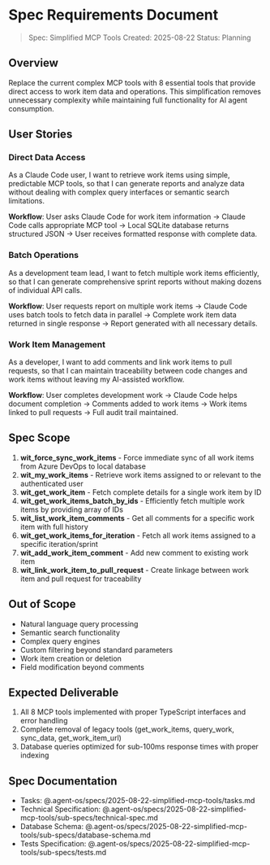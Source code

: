 # Spec Requirements Document

> Spec: Simplified MCP Tools
> Created: 2025-08-22
> Status: Planning

## Overview

Replace the current complex MCP tools with 8 essential tools that provide direct access to work item data and operations. This simplification removes unnecessary complexity while maintaining full functionality for AI agent consumption.

## User Stories

### Direct Data Access

As a Claude Code user, I want to retrieve work items using simple, predictable MCP tools, so that I can generate reports and analyze data without dealing with complex query interfaces or semantic search limitations.

**Workflow**: User asks Claude Code for work item information → Claude Code calls appropriate MCP tool → Local SQLite database returns structured JSON → User receives formatted response with complete data.

### Batch Operations

As a development team lead, I want to fetch multiple work items efficiently, so that I can generate comprehensive sprint reports without making dozens of individual API calls.

**Workflow**: User requests report on multiple work items → Claude Code uses batch tools to fetch data in parallel → Complete work item data returned in single response → Report generated with all necessary details.

### Work Item Management

As a developer, I want to add comments and link work items to pull requests, so that I can maintain traceability between code changes and work items without leaving my AI-assisted workflow.

**Workflow**: User completes development work → Claude Code helps document completion → Comments added to work items → Work items linked to pull requests → Full audit trail maintained.

## Spec Scope

1. **wit_force_sync_work_items** - Force immediate sync of all work items from Azure DevOps to local database
2. **wit_my_work_items** - Retrieve work items assigned to or relevant to the authenticated user
3. **wit_get_work_item** - Fetch complete details for a single work item by ID
4. **wit_get_work_items_batch_by_ids** - Efficiently fetch multiple work items by providing array of IDs
5. **wit_list_work_item_comments** - Get all comments for a specific work item with full history
6. **wit_get_work_items_for_iteration** - Fetch all work items assigned to a specific iteration/sprint
7. **wit_add_work_item_comment** - Add new comment to existing work item
8. **wit_link_work_item_to_pull_request** - Create linkage between work item and pull request for traceability

## Out of Scope

- Natural language query processing
- Semantic search functionality
- Complex query engines
- Custom filtering beyond standard parameters
- Work item creation or deletion
- Field modification beyond comments

## Expected Deliverable

1. All 8 MCP tools implemented with proper TypeScript interfaces and error handling
2. Complete removal of legacy tools (get_work_items, query_work, sync_data, get_work_item_url)
3. Database queries optimized for sub-100ms response times with proper indexing

## Spec Documentation

- Tasks: @.agent-os/specs/2025-08-22-simplified-mcp-tools/tasks.md
- Technical Specification: @.agent-os/specs/2025-08-22-simplified-mcp-tools/sub-specs/technical-spec.md
- Database Schema: @.agent-os/specs/2025-08-22-simplified-mcp-tools/sub-specs/database-schema.md
- Tests Specification: @.agent-os/specs/2025-08-22-simplified-mcp-tools/sub-specs/tests.md
